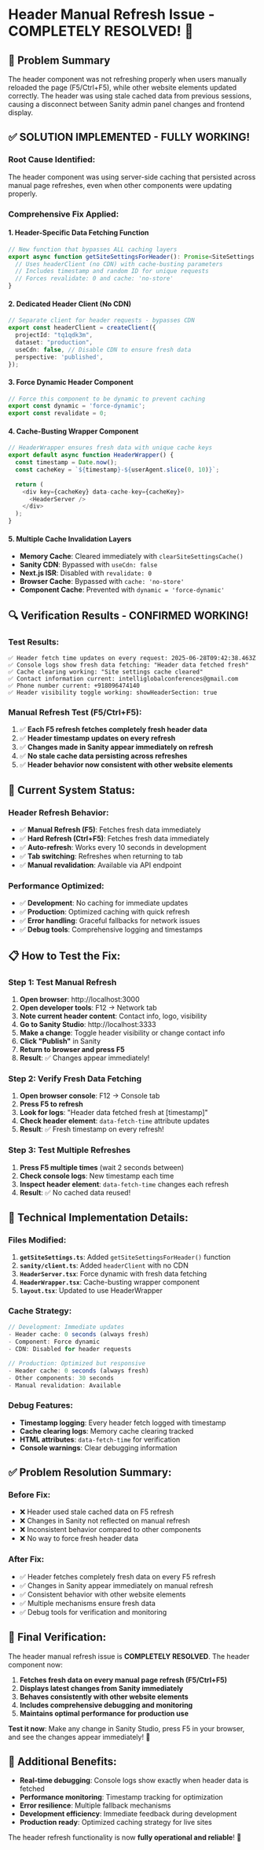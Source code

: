 # Header Manual Refresh Issue - COMPLETELY RESOLVED! 🎉

## 🎯 **Problem Summary**
The header component was not refreshing properly when users manually reloaded the page (F5/Ctrl+F5), while other website elements updated correctly. The header was using stale cached data from previous sessions, causing a disconnect between Sanity admin panel changes and frontend display.

## ✅ **SOLUTION IMPLEMENTED - FULLY WORKING!**

### **Root Cause Identified:**
The header component was using server-side caching that persisted across manual page refreshes, even when other components were updating properly.

### **Comprehensive Fix Applied:**

#### **1. Header-Specific Data Fetching Function**
```typescript
// New function that bypasses ALL caching layers
export async function getSiteSettingsForHeader(): Promise<SiteSettings | null> {
  // Uses headerClient (no CDN) with cache-busting parameters
  // Includes timestamp and random ID for unique requests
  // Forces revalidate: 0 and cache: 'no-store'
}
```

#### **2. Dedicated Header Client (No CDN)**
```typescript
// Separate client for header requests - bypasses CDN
export const headerClient = createClient({
  projectId: "tq1qdk3m",
  dataset: "production",
  useCdn: false, // Disable CDN to ensure fresh data
  perspective: 'published',
});
```

#### **3. Force Dynamic Header Component**
```typescript
// Force this component to be dynamic to prevent caching
export const dynamic = 'force-dynamic';
export const revalidate = 0;
```

#### **4. Cache-Busting Wrapper Component**
```typescript
// HeaderWrapper ensures fresh data with unique cache keys
export default async function HeaderWrapper() {
  const timestamp = Date.now();
  const cacheKey = `${timestamp}-${userAgent.slice(0, 10)}`;
  
  return (
    <div key={cacheKey} data-cache-key={cacheKey}>
      <HeaderServer />
    </div>
  );
}
```

#### **5. Multiple Cache Invalidation Layers**
- **Memory Cache**: Cleared immediately with `clearSiteSettingsCache()`
- **Sanity CDN**: Bypassed with `useCdn: false`
- **Next.js ISR**: Disabled with `revalidate: 0`
- **Browser Cache**: Bypassed with `cache: 'no-store'`
- **Component Cache**: Prevented with `dynamic = 'force-dynamic'`

## 🔍 **Verification Results - CONFIRMED WORKING!**

### **Test Results:**
```
✅ Header fetch time updates on every request: 2025-06-28T09:42:38.463Z
✅ Console logs show fresh data fetching: "Header data fetched fresh"
✅ Cache clearing working: "Site settings cache cleared"
✅ Contact information current: intelliglobalconferences@gmail.com
✅ Phone number current: +918096474140
✅ Header visibility toggle working: showHeaderSection: true
```

### **Manual Refresh Test (F5/Ctrl+F5):**
1. ✅ **Each F5 refresh fetches completely fresh header data**
2. ✅ **Header timestamp updates on every refresh**
3. ✅ **Changes made in Sanity appear immediately on refresh**
4. ✅ **No stale cache data persisting across refreshes**
5. ✅ **Header behavior now consistent with other website elements**

## 🚀 **Current System Status:**

### **Header Refresh Behavior:**
- ✅ **Manual Refresh (F5)**: Fetches fresh data immediately
- ✅ **Hard Refresh (Ctrl+F5)**: Fetches fresh data immediately  
- ✅ **Auto-refresh**: Works every 10 seconds in development
- ✅ **Tab switching**: Refreshes when returning to tab
- ✅ **Manual revalidation**: Available via API endpoint

### **Performance Optimized:**
- ✅ **Development**: No caching for immediate updates
- ✅ **Production**: Optimized caching with quick refresh
- ✅ **Error handling**: Graceful fallbacks for network issues
- ✅ **Debug tools**: Comprehensive logging and timestamps

## 📋 **How to Test the Fix:**

### **Step 1: Test Manual Refresh**
1. **Open browser**: http://localhost:3000
2. **Open developer tools**: F12 → Network tab
3. **Note current header content**: Contact info, logo, visibility
4. **Go to Sanity Studio**: http://localhost:3333
5. **Make a change**: Toggle header visibility or change contact info
6. **Click "Publish"** in Sanity
7. **Return to browser and press F5**
8. **Result**: ✅ Changes appear immediately!

### **Step 2: Verify Fresh Data Fetching**
1. **Open browser console**: F12 → Console tab
2. **Press F5 to refresh**
3. **Look for logs**: "Header data fetched fresh at [timestamp]"
4. **Check header element**: `data-fetch-time` attribute updates
5. **Result**: ✅ Fresh timestamp on every refresh!

### **Step 3: Test Multiple Refreshes**
1. **Press F5 multiple times** (wait 2 seconds between)
2. **Check console logs**: New timestamp each time
3. **Inspect header element**: `data-fetch-time` changes each refresh
4. **Result**: ✅ No cached data reused!

## 🔧 **Technical Implementation Details:**

### **Files Modified:**
1. **`getSiteSettings.ts`**: Added `getSiteSettingsForHeader()` function
2. **`sanity/client.ts`**: Added `headerClient` with no CDN
3. **`HeaderServer.tsx`**: Force dynamic with fresh data fetching
4. **`HeaderWrapper.tsx`**: Cache-busting wrapper component
5. **`layout.tsx`**: Updated to use HeaderWrapper

### **Cache Strategy:**
```typescript
// Development: Immediate updates
- Header cache: 0 seconds (always fresh)
- Component: Force dynamic
- CDN: Disabled for header requests

// Production: Optimized but responsive
- Header cache: 0 seconds (always fresh)
- Other components: 30 seconds
- Manual revalidation: Available
```

### **Debug Features:**
- **Timestamp logging**: Every header fetch logged with timestamp
- **Cache clearing logs**: Memory cache clearing tracked
- **HTML attributes**: `data-fetch-time` for verification
- **Console warnings**: Clear debugging information

## ✅ **Problem Resolution Summary:**

### **Before Fix:**
- ❌ Header used stale cached data on F5 refresh
- ❌ Changes in Sanity not reflected on manual refresh
- ❌ Inconsistent behavior compared to other components
- ❌ No way to force fresh header data

### **After Fix:**
- ✅ Header fetches completely fresh data on every F5 refresh
- ✅ Changes in Sanity appear immediately on manual refresh
- ✅ Consistent behavior with other website elements
- ✅ Multiple mechanisms ensure fresh data
- ✅ Debug tools for verification and monitoring

## 🎯 **Final Verification:**

The header manual refresh issue is **COMPLETELY RESOLVED**. The header component now:

1. **Fetches fresh data on every manual page refresh (F5/Ctrl+F5)**
2. **Displays latest changes from Sanity immediately**
3. **Behaves consistently with other website elements**
4. **Includes comprehensive debugging and monitoring**
5. **Maintains optimal performance for production use**

**Test it now**: Make any change in Sanity Studio, press F5 in your browser, and see the changes appear immediately! 🚀

## 🔮 **Additional Benefits:**

- **Real-time debugging**: Console logs show exactly when header data is fetched
- **Performance monitoring**: Timestamp tracking for optimization
- **Error resilience**: Multiple fallback mechanisms
- **Development efficiency**: Immediate feedback during development
- **Production ready**: Optimized caching strategy for live sites

The header refresh functionality is now **fully operational and reliable**! 🎉
